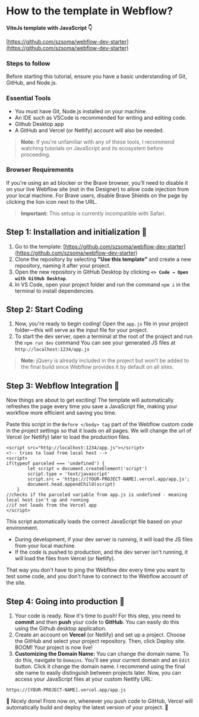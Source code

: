 # How to the template in Webflow?

**ViteJs template with JavaScript 👇**

[https://github.com/szsoma/webflow-dev-starter](https://github.com/szsoma/webflow-dev-starter)

### Steps to follow
Before starting this tutorial, ensure you have a basic understanding of Git, GitHub, and Node.js.

### Essential Tools
-   You must have Git, Node.js installed on your machine.
-   An IDE such as VSCode is recommended for writing and editing code.
- Github Desktop app
-   A GitHub and Vercel (or Netlify) account will also be needed.

> **Note:**  If you're unfamiliar with any of these tools, I recommend watching tutorials on JavaScript and its ecosystem before proceeding.

### Browser Requirements
If you're using an ad blocker or the Brave browser, you’ll need to disable it on your live Webflow site (not in the Designer) to allow code injection from your local machine. For Brave users, disable Brave Shields on the page by clicking the lion icon next to the URL.

> **Important:**  This setup is currently incompatible with Safari.

## Step 1: Installation and initialization 💽
1. Go to the template: [https://github.com/szsoma/webflow-dev-starter](https://github.com/szsoma/webflow-dev-starter)
2. Clone the repository by selecting  **"Use this template"**  and create a new repository, naming it after your project.
3. Open the new repository in GitHub Desktop by clicking  **`<> Code → Open with GitHub Desktop`**.
4. In VS Code, open your project folder and run the command  `npm i`  in the terminal to install dependencies.

## Step 2: Start Coding
1. Now, you're ready to begin coding! Open the  `app.js`  file in your project folder—this will serve as the input file for your project.
2. To start the dev server, open a terminal at the root of the project and run the  `npm run dev`  command You can see your generated JS files at  `http://localhost:1234/app.js`

> **Note:**  jQuery is already included in the project but won’t be added to the final build since Webflow provides it by default on all sites.

## Step 3: Webflow Integration 📝
Now things are about to get exciting!
The template will automatically refreshes the page every time you save a JavaScript file, making your workflow more efficient and saving you time.

Paste this script in the `Before </body> tag` part of the Webflow custom code in the project settings so that it loads on all pages. We will change the url of Vercel (or Netlify) later to load the production files.
```
<script src="http://localhost:1234/app.js"></script>  
<!-- tries to load from local host -->
<script>
if(typeof parceled === 'undefined') {
		let script = document.createElement('script')
		script.type = 'text/javascript'
		script.src = 'https://[YOUR-PROJECT-NAME].vercel.app/app.js';
		document.head.appendChild(script)
	}
//checks if the parceled variable from app.js is undefined - meaning local host isn't up and running
//if not loads from the Vercel app
</script>
```
This script automatically loads the correct JavaScript file based on your environment.
-   During development, if your dev server is running, it will load the JS files from your local machine.
-   If the code is pushed to production, and the dev server isn't running, it will load the files from Vercel (or Netlify).

That way you don't have to ping the Webflow dev every time you want to test some code, and you don't have to connect to the Webflow account of the site.

## Step 4: Going into production 🚀
1.  Your code is ready. Now it's time to push! For this step, you need to **commit** and then **push** your code to **GitHub**. You can easily do this using the Github desktop application.
2. Create an account on **Vercel** (or Netlify) and set up a project. Choose the GitHub and select your project repository. Then, click Deploy site. BOOM! Your project is now live!
3. **Customizing the Domain Name:** You can change the domain name. To do this, navigate to `Domains`. You'll see your current domain and an `Edit` button. Click it change the domain name. I recommend using the final site name to easily distinguish between projects later.
Now, you can access your JavaScript files at your custom Netlify URL:
```
https://[YOUR-PROJECT-NAME].vercel.app/app.js
```
🙌 Nicely done!
From now on, whenever you push code to GitHub, Vercel will automatically build and deploy the latest version of your project. 🙌
